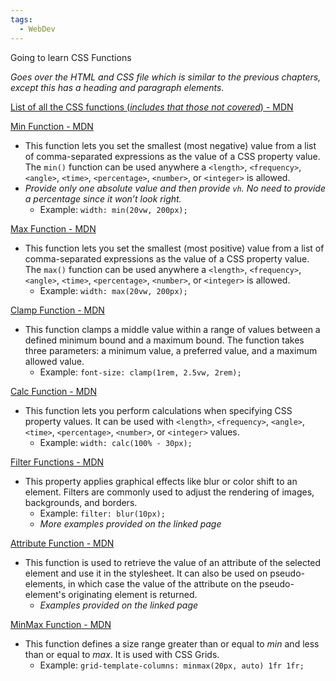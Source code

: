 ```yaml
---
tags:
  - WebDev
---
```

Going to learn CSS Functions

*Goes over the HTML and CSS file which is similar to the previous chapters, except this has a heading and paragraph elements.*

[List of all the CSS functions (*includes that those not covered*) - MDN](https://developer.mozilla.org/en-US/docs/Web/CSS/CSS_Functions)

[Min Function - MDN](https://developer.mozilla.org/en-US/docs/Web/CSS/min)
* This function lets you set the smallest (most negative) value from a list of comma-separated expressions as the value of a CSS property value. The `min()` function can be used anywhere a `<length>`, `<frequency>`, `<angle>`, `<time>`, `<percentage>`, `<number>`, or `<integer>` is allowed.
* *Provide only one absolute value and then provide `vh`. No need to provide a percentage since it won’t look right.*
	* Example: `width: min(20vw, 200px);`

[Max Function - MDN](https://developer.mozilla.org/en-US/docs/Web/CSS/max)
* This function lets you set the smallest (most positive) value from a list of comma-separated expressions as the value of a CSS property value. The `max()` function can be used anywhere a `<length>`, `<frequency>`, `<angle>`, `<time>`, `<percentage>`, `<number>`, or `<integer>` is allowed.
	* Example: `width: max(20vw, 200px);`

[Clamp Function - MDN](https://developer.mozilla.org/en-US/docs/Web/CSS/clamp)
* This function clamps a middle value within a range of values between a defined minimum bound and a maximum bound. The function takes three parameters: a minimum value, a preferred value, and a maximum allowed value.
	* Example: `font-size: clamp(1rem, 2.5vw, 2rem);`

[Calc Function - MDN](https://developer.mozilla.org/en-US/docs/Web/CSS/calc)
* This function lets you perform calculations when specifying CSS property values. It can be used with `<length>`, `<frequency>`, `<angle>`, `<time>`, `<percentage>`, `<number>`, or `<integer>` values.
	* Example: `width: calc(100% - 30px);`

[Filter Functions - MDN](https://developer.mozilla.org/en-US/docs/Web/CSS/filter)
* This property applies graphical effects like blur or color shift to an element. Filters are commonly used to adjust the rendering of images, backgrounds, and borders.
	* Example: `filter: blur(10px);`
	* *More examples provided on the linked page*

[Attribute Function - MDN](https://developer.mozilla.org/en-US/docs/Web/CSS/attr)
* This function is used to retrieve the value of an attribute of the selected element and use it in the stylesheet. It can also be used on pseudo-elements, in which case the value of the attribute on the pseudo-element's originating element is returned.
	* *Examples provided on the linked page*

[MinMax Function - MDN](https://developer.mozilla.org/en-US/docs/Web/CSS/minmax)
* This function defines a size range greater than or equal to _min_ and less than or equal to _max_. It is used with CSS Grids.
	* Example: `grid-template-columns: minmax(20px, auto) 1fr 1fr;`
